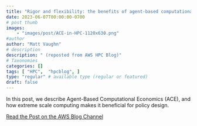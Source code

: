 ```yaml
---
title: "Rigor and flexibility: the benefits of agent-based computational economics"
date: 2023-06-07T00:00:00-0700
# post thumb
images:
    - "images/post/ACE-in-HPC-1120x630.png"
#author
author: "Matt Vaughn"
# description
description: " (reposted from AWS HPC Blog)"
# Taxonomies
categories: []
tags: [ "HPC",  "hpcblog", ]
type: "regular" # available type (regular or featured)
draft: false
---
```


In this post, we describe Agent-Based Computational Economics (ACE), and how extreme scale computing makes it beneficial for policy design.

<a href="https://aws.amazon.com/blogs/hpc/rigor-and-flexibility-the-benefits-of-agent-based-computational-economics/" class="btn btn-primary btn-lg active" role="button" aria-pressed="true" style="margin-top: 8px;">Read the Post on the AWS Blog Channel</a>